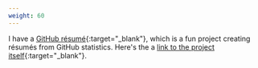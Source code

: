 ```yaml
---
weight: 60
---
```

I have a [GitHub résumé][my-resume]{:target="_blank"}, which is a fun project creating résumés from GitHub statistics. Here's the a [link to the project itself][resume]{:target="_blank"}.

[my-resume]: http://resume.github.io/?justusadam
[resume]: https://github.com/resume/resume.github.com
